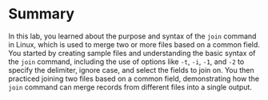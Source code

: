 # Summary

In this lab, you learned about the purpose and syntax of the `join` command in Linux, which is used to merge two or more files based on a common field. You started by creating sample files and understanding the basic syntax of the `join` command, including the use of options like `-t`, `-i`, `-1`, and `-2` to specify the delimiter, ignore case, and select the fields to join on. You then practiced joining two files based on a common field, demonstrating how the `join` command can merge records from different files into a single output.
